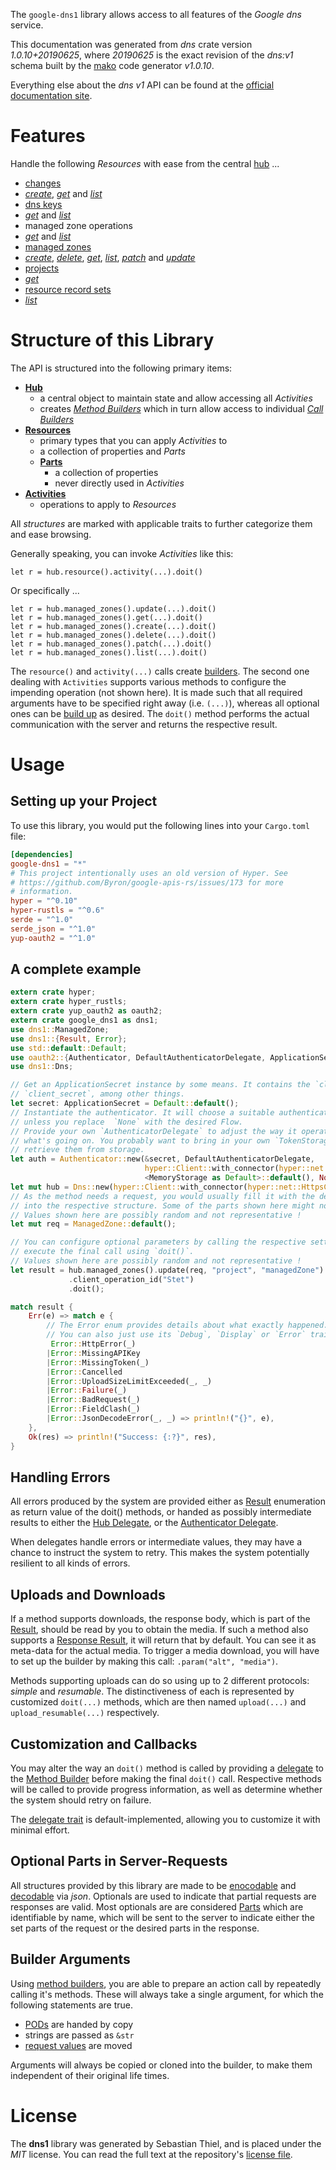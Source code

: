 <!---
DO NOT EDIT !
This file was generated automatically from 'src/mako/api/README.md.mako'
DO NOT EDIT !
-->
The `google-dns1` library allows access to all features of the *Google dns* service.

This documentation was generated from *dns* crate version *1.0.10+20190625*, where *20190625* is the exact revision of the *dns:v1* schema built by the [mako](http://www.makotemplates.org/) code generator *v1.0.10*.

Everything else about the *dns* *v1* API can be found at the
[official documentation site](https://developers.google.com/cloud-dns).
# Features

Handle the following *Resources* with ease from the central [hub](https://docs.rs/google-dns1/1.0.10+20190625/google_dns1/struct.Dns.html) ... 

* [changes](https://docs.rs/google-dns1/1.0.10+20190625/google_dns1/struct.Change.html)
 * [*create*](https://docs.rs/google-dns1/1.0.10+20190625/google_dns1/struct.ChangeCreateCall.html), [*get*](https://docs.rs/google-dns1/1.0.10+20190625/google_dns1/struct.ChangeGetCall.html) and [*list*](https://docs.rs/google-dns1/1.0.10+20190625/google_dns1/struct.ChangeListCall.html)
* [dns keys](https://docs.rs/google-dns1/1.0.10+20190625/google_dns1/struct.DnsKey.html)
 * [*get*](https://docs.rs/google-dns1/1.0.10+20190625/google_dns1/struct.DnsKeyGetCall.html) and [*list*](https://docs.rs/google-dns1/1.0.10+20190625/google_dns1/struct.DnsKeyListCall.html)
* managed zone operations
 * [*get*](https://docs.rs/google-dns1/1.0.10+20190625/google_dns1/struct.ManagedZoneOperationGetCall.html) and [*list*](https://docs.rs/google-dns1/1.0.10+20190625/google_dns1/struct.ManagedZoneOperationListCall.html)
* [managed zones](https://docs.rs/google-dns1/1.0.10+20190625/google_dns1/struct.ManagedZone.html)
 * [*create*](https://docs.rs/google-dns1/1.0.10+20190625/google_dns1/struct.ManagedZoneCreateCall.html), [*delete*](https://docs.rs/google-dns1/1.0.10+20190625/google_dns1/struct.ManagedZoneDeleteCall.html), [*get*](https://docs.rs/google-dns1/1.0.10+20190625/google_dns1/struct.ManagedZoneGetCall.html), [*list*](https://docs.rs/google-dns1/1.0.10+20190625/google_dns1/struct.ManagedZoneListCall.html), [*patch*](https://docs.rs/google-dns1/1.0.10+20190625/google_dns1/struct.ManagedZonePatchCall.html) and [*update*](https://docs.rs/google-dns1/1.0.10+20190625/google_dns1/struct.ManagedZoneUpdateCall.html)
* [projects](https://docs.rs/google-dns1/1.0.10+20190625/google_dns1/struct.Project.html)
 * [*get*](https://docs.rs/google-dns1/1.0.10+20190625/google_dns1/struct.ProjectGetCall.html)
* [resource record sets](https://docs.rs/google-dns1/1.0.10+20190625/google_dns1/struct.ResourceRecordSet.html)
 * [*list*](https://docs.rs/google-dns1/1.0.10+20190625/google_dns1/struct.ResourceRecordSetListCall.html)




# Structure of this Library

The API is structured into the following primary items:

* **[Hub](https://docs.rs/google-dns1/1.0.10+20190625/google_dns1/struct.Dns.html)**
    * a central object to maintain state and allow accessing all *Activities*
    * creates [*Method Builders*](https://docs.rs/google-dns1/1.0.10+20190625/google_dns1/trait.MethodsBuilder.html) which in turn
      allow access to individual [*Call Builders*](https://docs.rs/google-dns1/1.0.10+20190625/google_dns1/trait.CallBuilder.html)
* **[Resources](https://docs.rs/google-dns1/1.0.10+20190625/google_dns1/trait.Resource.html)**
    * primary types that you can apply *Activities* to
    * a collection of properties and *Parts*
    * **[Parts](https://docs.rs/google-dns1/1.0.10+20190625/google_dns1/trait.Part.html)**
        * a collection of properties
        * never directly used in *Activities*
* **[Activities](https://docs.rs/google-dns1/1.0.10+20190625/google_dns1/trait.CallBuilder.html)**
    * operations to apply to *Resources*

All *structures* are marked with applicable traits to further categorize them and ease browsing.

Generally speaking, you can invoke *Activities* like this:

```Rust,ignore
let r = hub.resource().activity(...).doit()
```

Or specifically ...

```ignore
let r = hub.managed_zones().update(...).doit()
let r = hub.managed_zones().get(...).doit()
let r = hub.managed_zones().create(...).doit()
let r = hub.managed_zones().delete(...).doit()
let r = hub.managed_zones().patch(...).doit()
let r = hub.managed_zones().list(...).doit()
```

The `resource()` and `activity(...)` calls create [builders][builder-pattern]. The second one dealing with `Activities` 
supports various methods to configure the impending operation (not shown here). It is made such that all required arguments have to be 
specified right away (i.e. `(...)`), whereas all optional ones can be [build up][builder-pattern] as desired.
The `doit()` method performs the actual communication with the server and returns the respective result.

# Usage

## Setting up your Project

To use this library, you would put the following lines into your `Cargo.toml` file:

```toml
[dependencies]
google-dns1 = "*"
# This project intentionally uses an old version of Hyper. See
# https://github.com/Byron/google-apis-rs/issues/173 for more
# information.
hyper = "^0.10"
hyper-rustls = "^0.6"
serde = "^1.0"
serde_json = "^1.0"
yup-oauth2 = "^1.0"
```

## A complete example

```Rust
extern crate hyper;
extern crate hyper_rustls;
extern crate yup_oauth2 as oauth2;
extern crate google_dns1 as dns1;
use dns1::ManagedZone;
use dns1::{Result, Error};
use std::default::Default;
use oauth2::{Authenticator, DefaultAuthenticatorDelegate, ApplicationSecret, MemoryStorage};
use dns1::Dns;

// Get an ApplicationSecret instance by some means. It contains the `client_id` and 
// `client_secret`, among other things.
let secret: ApplicationSecret = Default::default();
// Instantiate the authenticator. It will choose a suitable authentication flow for you, 
// unless you replace  `None` with the desired Flow.
// Provide your own `AuthenticatorDelegate` to adjust the way it operates and get feedback about 
// what's going on. You probably want to bring in your own `TokenStorage` to persist tokens and
// retrieve them from storage.
let auth = Authenticator::new(&secret, DefaultAuthenticatorDelegate,
                              hyper::Client::with_connector(hyper::net::HttpsConnector::new(hyper_rustls::TlsClient::new())),
                              <MemoryStorage as Default>::default(), None);
let mut hub = Dns::new(hyper::Client::with_connector(hyper::net::HttpsConnector::new(hyper_rustls::TlsClient::new())), auth);
// As the method needs a request, you would usually fill it with the desired information
// into the respective structure. Some of the parts shown here might not be applicable !
// Values shown here are possibly random and not representative !
let mut req = ManagedZone::default();

// You can configure optional parameters by calling the respective setters at will, and
// execute the final call using `doit()`.
// Values shown here are possibly random and not representative !
let result = hub.managed_zones().update(req, "project", "managedZone")
             .client_operation_id("Stet")
             .doit();

match result {
    Err(e) => match e {
        // The Error enum provides details about what exactly happened.
        // You can also just use its `Debug`, `Display` or `Error` traits
         Error::HttpError(_)
        |Error::MissingAPIKey
        |Error::MissingToken(_)
        |Error::Cancelled
        |Error::UploadSizeLimitExceeded(_, _)
        |Error::Failure(_)
        |Error::BadRequest(_)
        |Error::FieldClash(_)
        |Error::JsonDecodeError(_, _) => println!("{}", e),
    },
    Ok(res) => println!("Success: {:?}", res),
}

```
## Handling Errors

All errors produced by the system are provided either as [Result](https://docs.rs/google-dns1/1.0.10+20190625/google_dns1/enum.Result.html) enumeration as return value of 
the doit() methods, or handed as possibly intermediate results to either the 
[Hub Delegate](https://docs.rs/google-dns1/1.0.10+20190625/google_dns1/trait.Delegate.html), or the [Authenticator Delegate](https://docs.rs/yup-oauth2/*/yup_oauth2/trait.AuthenticatorDelegate.html).

When delegates handle errors or intermediate values, they may have a chance to instruct the system to retry. This 
makes the system potentially resilient to all kinds of errors.

## Uploads and Downloads
If a method supports downloads, the response body, which is part of the [Result](https://docs.rs/google-dns1/1.0.10+20190625/google_dns1/enum.Result.html), should be
read by you to obtain the media.
If such a method also supports a [Response Result](https://docs.rs/google-dns1/1.0.10+20190625/google_dns1/trait.ResponseResult.html), it will return that by default.
You can see it as meta-data for the actual media. To trigger a media download, you will have to set up the builder by making
this call: `.param("alt", "media")`.

Methods supporting uploads can do so using up to 2 different protocols: 
*simple* and *resumable*. The distinctiveness of each is represented by customized 
`doit(...)` methods, which are then named `upload(...)` and `upload_resumable(...)` respectively.

## Customization and Callbacks

You may alter the way an `doit()` method is called by providing a [delegate](https://docs.rs/google-dns1/1.0.10+20190625/google_dns1/trait.Delegate.html) to the 
[Method Builder](https://docs.rs/google-dns1/1.0.10+20190625/google_dns1/trait.CallBuilder.html) before making the final `doit()` call. 
Respective methods will be called to provide progress information, as well as determine whether the system should 
retry on failure.

The [delegate trait](https://docs.rs/google-dns1/1.0.10+20190625/google_dns1/trait.Delegate.html) is default-implemented, allowing you to customize it with minimal effort.

## Optional Parts in Server-Requests

All structures provided by this library are made to be [enocodable](https://docs.rs/google-dns1/1.0.10+20190625/google_dns1/trait.RequestValue.html) and 
[decodable](https://docs.rs/google-dns1/1.0.10+20190625/google_dns1/trait.ResponseResult.html) via *json*. Optionals are used to indicate that partial requests are responses 
are valid.
Most optionals are are considered [Parts](https://docs.rs/google-dns1/1.0.10+20190625/google_dns1/trait.Part.html) which are identifiable by name, which will be sent to 
the server to indicate either the set parts of the request or the desired parts in the response.

## Builder Arguments

Using [method builders](https://docs.rs/google-dns1/1.0.10+20190625/google_dns1/trait.CallBuilder.html), you are able to prepare an action call by repeatedly calling it's methods.
These will always take a single argument, for which the following statements are true.

* [PODs][wiki-pod] are handed by copy
* strings are passed as `&str`
* [request values](https://docs.rs/google-dns1/1.0.10+20190625/google_dns1/trait.RequestValue.html) are moved

Arguments will always be copied or cloned into the builder, to make them independent of their original life times.

[wiki-pod]: http://en.wikipedia.org/wiki/Plain_old_data_structure
[builder-pattern]: http://en.wikipedia.org/wiki/Builder_pattern
[google-go-api]: https://github.com/google/google-api-go-client

# License
The **dns1** library was generated by Sebastian Thiel, and is placed 
under the *MIT* license.
You can read the full text at the repository's [license file][repo-license].

[repo-license]: https://github.com/Byron/google-apis-rsblob/master/LICENSE.md
